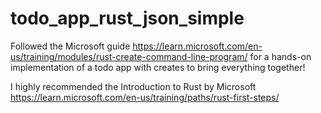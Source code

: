 # todo_app_rust_json_simple
Followed the Microsoft guide https://learn.microsoft.com/en-us/training/modules/rust-create-command-line-program/ for a hands-on implementation of a todo app with creates to bring everything together!

I highly recommended the Introduction to Rust by Microsoft https://learn.microsoft.com/en-us/training/paths/rust-first-steps/